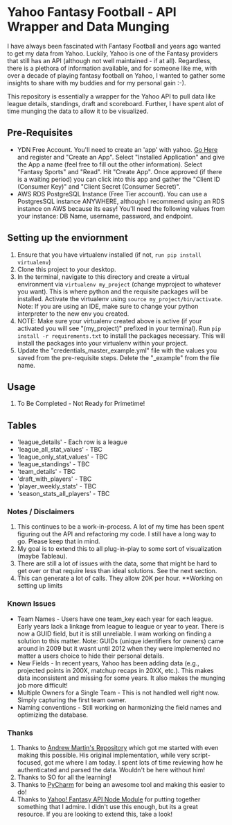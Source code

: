 # Yahoo Fantasy Football - API Wrapper and Data Munging

I have always been fascinated with Fantasy Football and years ago wanted to get my data from Yahoo.  Luckily, Yahoo is one of the Fantasy providers that still has an API (although not well maintained - if at all).  Regardless, there is a plethora of information available, and for someone like me, with over a decade of playing fantasy football on Yahoo, I wanted to gather some insights to share with my buddies and for my personal gain :-).

This repository is essentially a wrapper for the Yahoo API to pull data like league details, standings, draft and scoreboard.  Further, I have spent alot of time munging the data to allow it to be visualized.

## Pre-Requisites
* YDN Free Account.  You'll need to create an 'app' with yahoo.  [Go Here](https://developer.yahoo.com/apps/) and register and "Create an App".  Select "Installed Application" and give the App a name (feel free to fill out the other information). Select "Fantasy Sports" and "Read".  Hit "Create App".  Once approved (if there is a waiting period) you can click into this app and gather the "Client ID (Consumer Key)" and "Client Secret (Consumer Secret)".
* AWS RDS PostgreSQL Instance (Free Tier account).  You can use a PostgresSQL instance ANYWHERE, although I recommend using an RDS instance on AWS because its easy!  You'll need the following values from your instance: DB Name, username, password, and endpoint.

## Setting up the enviornment
1. Ensure that you have virtualenv installed (if not, `run pip install virtualenv`)
2. Clone this project to your desktop.
3. In the terminal, navigate to this directory and create a virtual environment via `virtualenv my_project` (change myproject to whatever you want).  This is where python and the requisite packages will be installed.  Activate the virtualenv using `source my_project/bin/activate`.  Note: If you are using an IDE, make sure to change your python interpreter to the new env you created.
4. NOTE: Make sure your virtualenv created above is active (if your activated you will see "(my_project)" prefixed in your terminal). Run `pip install -r requirements.txt` to install the packages necessary.  This will install the packages into your virtualenv within your project.
5. Update the "credentials_master_example.yml" file with the values you saved from the pre-requisite steps.  Delete the "_example" from the file name.

## Usage
1. To Be Completed - Not Ready for Primetime!

## Tables
* 'league_details' - Each row is a league
* 'league_all_stat_values' - TBC
* 'league_only_stat_values' - TBC
* 'league_standings' - TBC
* 'team_details' - TBC
* 'draft_with_players' - TBC
* 'player_weekly_stats' - TBC
* 'season_stats_all_players' - TBC

### Notes / Disclaimers
1. This continues to be a work-in-process.  A lot of my time has been spent figuring out the API and refactoring my code.  I still have a long way to go.  Please keep that in mind.
2. My goal is to extend this to all plug-in-play to some sort of visualization (maybe Tableau).
3. There are still a lot of issues with the data, some that might be hard to get over or that require less than ideal solutions. See the next section.
4. This can generate a lot of calls.  They allow 20K per hour.  **Working on setting up limits

### Known Issues
* Team Names - Users have one team_key each year for each league.  Early years lack a linkage from league to league or year to year.  There is now a GUID field, but it is still unreliable.  I wam working on finding a solution to this matter.  Note: GUIDs (unique identifiers for owners) came around in 2009 but it wasnt until 2012 when they were implemented no matter a users choice to hide their personal details.
* New Fields - In recent years, Yahoo has been adding data (e.g., projected points in 200X, matchup recaps in 20XX, etc.).  This makes data inconsistent and missing for some years.  It also makes the munging job more difficult!
* Multiple Owners for a Single Team - This is not handled well right now.  Simply capturing the first team owner.
* Naming conventions - Still working on harmonizing the field names and optimizing the database.

### Thanks
1. Thanks to [Andrew Martin's Repository](https://github.com/almartin82/yahoo_roster_extract) which got me started with even making this possible.  His original implementation, while very script-focused, got me where I am today. I spent lots of time reviewing how he authenticated and parsed the data.  Wouldn't be here without him!
2. Thanks to SO for all the learning!
3. Thanks to [PyCharm](https://www.jetbrains.com/pycharm/) for being an awesome tool and making this easier to do!
3. Thanks to [Yahoo! Fantasy API Node Module](http://yfantasysandbox.herokuapp.com/) for putting together something that I admire.  I didn't use this enough, but its a great resource.  If you are looking to extend this, take a look!